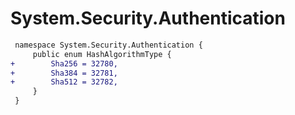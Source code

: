# System.Security.Authentication

``` diff
 namespace System.Security.Authentication {
     public enum HashAlgorithmType {
+        Sha256 = 32780,
+        Sha384 = 32781,
+        Sha512 = 32782,
     }
 }
```

